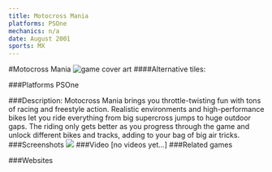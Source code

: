 ```yaml
---
title: Motocross Mania
platforms: PSOne
mechanics: n/a
date: August 2001
sports: MX
---
```

#Motocross Mania
![game cover art](//images.igdb.com/igdb/image/upload/t_cover_big/sr4sbgcya9qx9qkz2xhf.jpg "Logo Title Text 1")
####Alternative tiles:

###Platforms
PSOne

###Description:
Motocross Mania brings you throttle-twisting fun with tons of racing and freestyle action. Realistic environments and high-performance bikes let you ride everything from big supercross jumps to huge outdoor gaps. The riding only gets better as you progress through the game and unlock different bikes and tracks, adding to your bag of big air tricks.
###Screenshots
<a target="_blank" rel="noopener noreferrer" href="//images.igdb.com/igdb/image/upload/t_cover_big/pfu42cgt2uzlkohd7kuv.jpg"><img src="//images.igdb.com/igdb/image/upload/t_thumb/pfu42cgt2uzlkohd7kuv.jpg"/></a>
###Video
[no videos yet...]
###Related games

###Websites

